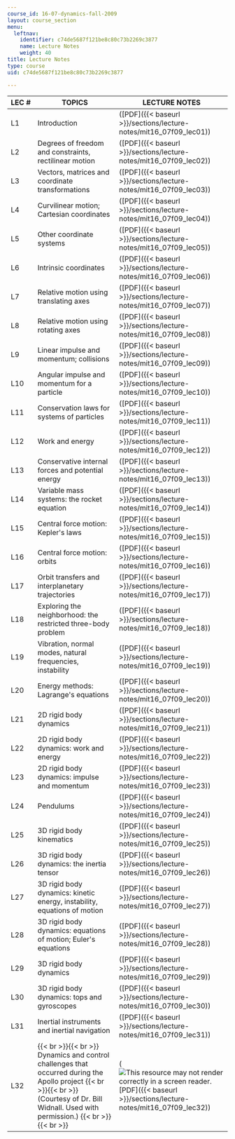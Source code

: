 ```yaml
---
course_id: 16-07-dynamics-fall-2009
layout: course_section
menu:
  leftnav:
    identifier: c74de5687f121be8c80c73b2269c3877
    name: Lecture Notes
    weight: 40
title: Lecture Notes
type: course
uid: c74de5687f121be8c80c73b2269c3877

---
```


| LEC # | TOPICS | LECTURE NOTES |
| --- | --- | --- |
| L1 | Introduction | ([PDF]({{< baseurl >}}/sections/lecture-notes/mit16_07f09_lec01)) |
| L2 | Degrees of freedom and constraints, rectilinear motion | ([PDF]({{< baseurl >}}/sections/lecture-notes/mit16_07f09_lec02)) |
| L3 | Vectors, matrices and coordinate transformations | ([PDF]({{< baseurl >}}/sections/lecture-notes/mit16_07f09_lec03)) |
| L4 | Curvilinear motion; Cartesian coordinates | ([PDF]({{< baseurl >}}/sections/lecture-notes/mit16_07f09_lec04)) |
| L5 | Other coordinate systems | ([PDF]({{< baseurl >}}/sections/lecture-notes/mit16_07f09_lec05)) |
| L6 | Intrinsic coordinates | ([PDF]({{< baseurl >}}/sections/lecture-notes/mit16_07f09_lec06)) |
| L7 | Relative motion using translating axes | ([PDF]({{< baseurl >}}/sections/lecture-notes/mit16_07f09_lec07)) |
| L8 | Relative motion using rotating axes | ([PDF]({{< baseurl >}}/sections/lecture-notes/mit16_07f09_lec08)) |
| L9 | Linear impulse and momentum; collisions | ([PDF]({{< baseurl >}}/sections/lecture-notes/mit16_07f09_lec09)) |
| L10 | Angular impulse and momentum for a particle | ([PDF]({{< baseurl >}}/sections/lecture-notes/mit16_07f09_lec10)) |
| L11 | Conservation laws for systems of particles | ([PDF]({{< baseurl >}}/sections/lecture-notes/mit16_07f09_lec11)) |
| L12 | Work and energy | ([PDF]({{< baseurl >}}/sections/lecture-notes/mit16_07f09_lec12)) |
| L13 | Conservative internal forces and potential energy | ([PDF]({{< baseurl >}}/sections/lecture-notes/mit16_07f09_lec13)) |
| L14 | Variable mass systems: the rocket equation | ([PDF]({{< baseurl >}}/sections/lecture-notes/mit16_07f09_lec14)) |
| L15 | Central force motion: Kepler's laws | ([PDF]({{< baseurl >}}/sections/lecture-notes/mit16_07f09_lec15)) |
| L16 | Central force motion: orbits | ([PDF]({{< baseurl >}}/sections/lecture-notes/mit16_07f09_lec16)) |
| L17 | Orbit transfers and interplanetary trajectories | ([PDF]({{< baseurl >}}/sections/lecture-notes/mit16_07f09_lec17)) |
| L18 | Exploring the neighborhood: the restricted three-body problem | ([PDF]({{< baseurl >}}/sections/lecture-notes/mit16_07f09_lec18)) |
| L19 | Vibration, normal modes, natural frequencies, instability | ([PDF]({{< baseurl >}}/sections/lecture-notes/mit16_07f09_lec19)) |
| L20 | Energy methods: Lagrange's equations | ([PDF]({{< baseurl >}}/sections/lecture-notes/mit16_07f09_lec20)) |
| L21 | 2D rigid body dynamics | ([PDF]({{< baseurl >}}/sections/lecture-notes/mit16_07f09_lec21)) |
| L22 | 2D rigid body dynamics: work and energy | ([PDF]({{< baseurl >}}/sections/lecture-notes/mit16_07f09_lec22)) |
| L23 | 2D rigid body dynamics: impulse and momentum | ([PDF]({{< baseurl >}}/sections/lecture-notes/mit16_07f09_lec23)) |
| L24 | Pendulums | ([PDF]({{< baseurl >}}/sections/lecture-notes/mit16_07f09_lec24)) |
| L25 | 3D rigid body kinematics | ([PDF]({{< baseurl >}}/sections/lecture-notes/mit16_07f09_lec25)) |
| L26 | 3D rigid body dynamics: the inertia tensor | ([PDF]({{< baseurl >}}/sections/lecture-notes/mit16_07f09_lec26)) |
| L27 | 3D rigid body dynamics: kinetic energy, instability, equations of motion | ([PDF]({{< baseurl >}}/sections/lecture-notes/mit16_07f09_lec27)) |
| L28 | 3D rigid body dynamics: equations of motion; Euler's equations | ([PDF]({{< baseurl >}}/sections/lecture-notes/mit16_07f09_lec28)) |
| L29 | 3D rigid body dynamics | ([PDF]({{< baseurl >}}/sections/lecture-notes/mit16_07f09_lec29)) |
| L30 | 3D rigid body dynamics: tops and gyroscopes | ([PDF]({{< baseurl >}}/sections/lecture-notes/mit16_07f09_lec30)) |
| L31 | Inertial instruments and inertial navigation | ([PDF]({{< baseurl >}}/sections/lecture-notes/mit16_07f09_lec31)) |
| L32 |  {{< br >}}{{< br >}} Dynamics and control challenges that occurred during the Apollo project {{< br >}}{{< br >}} (Courtesy of Dr. Bill Widnall. Used with permission.) {{< br >}}{{< br >}}  | (![This resource may not render correctly in a screen reader.](/images/inacessible.gif)[PDF]({{< baseurl >}}/sections/lecture-notes/mit16_07f09_lec32))